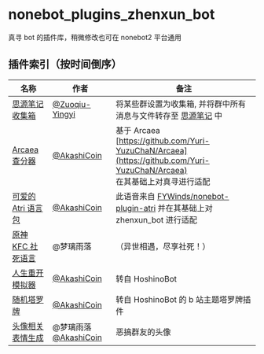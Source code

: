 # nonebot_plugins_zhenxun_bot

真寻 bot 的插件库，稍微修改也可在 nonebot2 平台通用

## 插件索引（按时间倒序）

<!-- 新内容请添加到首行 -->

| 名称                                                                                                            | 作者                                                   | 备注                                                                                                                         |
| --------------------------------------------------------------------------------------------------------------- | ------------------------------------------------------ | ---------------------------------------------------------------------------------------------------------------------------- |
| [思源笔记收集箱](https://github.com/Zuoqiu-Yingyi/zhenxun-bot-plugin-siyuan)                                    | [@Zuoqiu-Yingyi](https://github.com/Zuoqiu-Yingyi)     | 将某些群设置为收集箱, 并将群中所有消息与文件转存至 [思源笔记](https://github.com/siyuan-note/siyuan) 中                      |
| [Arcaea 查分器](https://github.com/AkashiCoin/nonebot_plugins_zhenxun_bot/tree/master/nonebot_plugin_atri)      | [@AkashiCoin](https://github.com/AkashiCoin)           | 基于 Arcaea [https://github.com/Yuri-YuzuChaN/Arcaea](https://github.com/Yuri-YuzuChaN/Arcaea)<br> 在其基础上对真寻进行适配  |
| [可爱的 Atri 语言包](https://github.com/AkashiCoin/nonebot_plugins_zhenxun_bot/tree/master/nonebot_plugin_atri) | [@AkashiCoin](https://github.com/AkashiCoin)           | 此语音来自 [FYWinds/nonebot-plugin-atri](https://github.com/FYWinds/nonebot-plugin-atri) 并在其基础上对 zhenxun_bot 进行适配 |
| [原神 KFC 社死语言](https://github.com/AkashiCoin/nonebot_plugins_zhenxun_bot/tree/master/genshinkfc)           | @梦璃雨落                                              | （异世相遇，尽享社死！）                                                                                                     |
| [人生重开模拟器](https://github.com/AkashiCoin/nonebot_plugins_zhenxun_bot/tree/master/lifeRestart)             | [@AkashiCoin](https://github.com/AkashiCoin)           | 转自 HoshinoBot                                                                                                              |
| [随机塔罗牌](https://github.com/AkashiCoin/nonebot_plugins_zhenxun_bot/tree/master/tarot)                       | [@AkashiCoin](https://github.com/AkashiCoin)           | 转自 HoshinoBot 的 b 站主题塔罗牌插件                                                                                        |
| [头像相关表情生成](https://github.com/AkashiCoin/nonebot_plugins_zhenxun_bot/tree/master/avatar)                | @梦璃雨落 [@AkashiCoin](https://github.com/AkashiCoin) | 恶搞群友的头像                                                                                                               |
